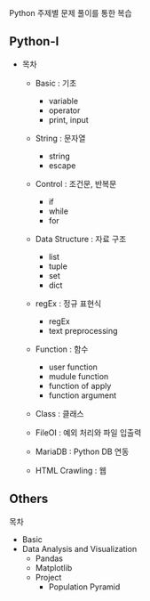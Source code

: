 Python 주제별 문제 풀이를 통한 복습

## Python-I

* 목차 
  * Basic : 기초 
    * variable 
    * operator 
    * print, input 
    
  * String : 문자열
    * string 
    * escape
    
  * Control : 조건문, 반복문
    * if
    * while 
    * for
    
  * Data Structure : 자료 구조
    * list 
    * tuple 
    * set
    * dict
    
  * regEx : 정규 표현식
    * regEx  
    * text preprocessing
  
  * Function : 함수
    * user function
    * mudule function
    * function of apply
    * function argument 
    
  * Class : 클래스 
  * FileOI : 예외 처리와 파일 입출력 
  * MariaDB : Python DB 연동
  * HTML Crawling : 웹

## Others

목차 
* Basic
* Data Analysis and Visualization
  * Pandas
  * Matplotlib
  * Project
    * Population Pyramid
